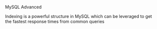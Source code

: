 MySQL Advanced

Indexing is a powerful structure in MySQL which can be leveraged to get the fastest response times from common queries

